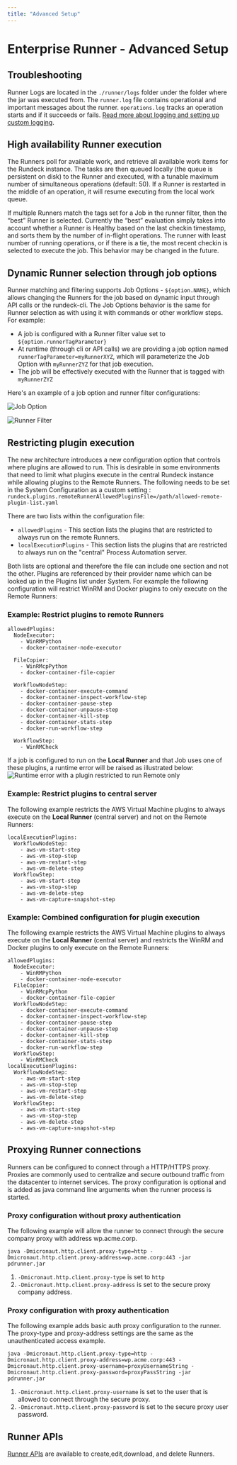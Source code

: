 ```yaml
---
title: "Advanced Setup"
---
```



# Enterprise Runner - Advanced Setup

## Troubleshooting

Runner Logs are located in the `./runner/logs` folder under the folder where the jar was executed from.  The `runner.log` file contains operational and important messages about the runner.  `operations.log` tracks an operation starts and if it succeeds or fails.  [Read more about logging and setting up custom logging](runner-logging.md).

## High availability Runner execution

The Runners poll for available work, and retrieve all available work items for the Rundeck instance. The tasks are then queued locally (the queue is persistent on disk) to the Runner and executed, with a tunable maximum number of simultaneous operations (default: 50). If a Runner is restarted in the middle of an operation, it will resume executing from the local work queue.

If multiple Runners match the tags set for a Job in the runner filter, then the “best” Runner is selected. Currently the “best” evaluation simply takes into account whether a Runner is Healthy based on the last checkin timestamp, and sorts them by the number of in-flight operations. The runner with least number of running operations, or if there is a tie, the most recent checkin is selected to execute the job. This behavior may be changed in the future.

## Dynamic Runner selection through job options

Runner matching and filtering supports Job Options - `${option.NAME}`, which allows changing the Runners for the job based on dynamic input through API calls or the rundeck-cli. The Job Options behavior is the same for Runner selection as with using it with commands or other workflow steps.  For example: 
- A job is configured with a Runner filter value set to `${option.runnerTagParameter}`
- At runtime (through cli or API calls) we are providing a job option named `runnerTagParameter=myRunnerXYZ`, which will parameterize the Job Option with `myRunnerZYZ` for that job execution.
- The job will be effectively executed with the Runner that is tagged with `myRunnerZYZ`

Here's an example of a job option and runner filter configurations:

![Job Option](/assets/img/dynamic_runner_selection_jobOption.png)

![Runner Filter](/assets/img/Dynamic_runner_selection_runnerFilter.png)

## Restricting plugin execution

The new architecture introduces a new configuration option that controls where plugins are allowed to run. This is desirable in some environments that need to limit what plugins execute in the central Rundeck instance while allowing plugins to the Remote Runners. The following needs to be set in the System Configuration as a custom setting :
`rundeck.plugins.remoteRunnerAllowedPluginsFile=/path/allowed-remote-plugin-list.yaml`

There are two lists within the configuration file:

* `allowedPlugins` - This section lists the plugins that are restricted to always run on the remote Runners.
* `localExecutionPlugins` - This section lists the plugins that are restricted to always run on the "central" Process Automation server.

Both lists are optional and therefore the file can include one section and not the other. Plugins are referenced by their provider name which can be looked up in the Plugins list under System. 
For example the following configuration will restrict WinRM and Docker plugins to only execute on the Remote Runners:

### Example: Restrict plugins to remote Runners
```
allowedPlugins:
  NodeExecutor:
    - WinRMPython
    - docker-container-node-executor
   
  FileCopier:
    - WinRMcpPython
    - docker-container-file-copier

  WorkflowNodeStep:
    - docker-container-execute-command
    - docker-container-inspect-workflow-step
    - docker-container-pause-step
    - docker-container-unpause-step
    - docker-container-kill-step
    - docker-container-stats-step
    - docker-run-workflow-step

  WorkflowStep:
    - WinRMCheck
```
If a job is configured to run on the **Local Runner** and that Job uses one of these plugins, a runtime error will be raised as illustrated below:
![Runtime error with a plugin restricted to run Remote only](/assets/img/runner-error-remote-only.png)

### Example: Restrict plugins to central server

The following example restricts the AWS Virtual Machine plugins to always execute on the **Local Runner** (central server) and not on the Remote Runners:

```
localExecutionPlugins:
  WorkflowNodeStep:
    - aws-vm-start-step
    - aws-vm-stop-step
    - aws-vm-restart-step
    - aws-vm-delete-step
  WorkflowStep:
    - aws-vm-start-step
    - aws-vm-stop-step
    - aws-vm-delete-step
    - aws-vm-capture-snapshot-step
```

### Example: Combined configuration for plugin execution

The following example restricts the AWS Virtual Machine plugins to always execute on the **Local Runner** (central server) and restricts the WinRM and Docker plugins to only execute on the Remote Runners:

```
allowedPlugins:
  NodeExecutor:
    - WinRMPython
    - docker-container-node-executor
  FileCopier:
    - WinRMcpPython
    - docker-container-file-copier
  WorkflowNodeStep:
    - docker-container-execute-command
    - docker-container-inspect-workflow-step
    - docker-container-pause-step
    - docker-container-unpause-step
    - docker-container-kill-step
    - docker-container-stats-step
    - docker-run-workflow-step
  WorkflowStep:
    - WinRMCheck
localExecutionPlugins:
  WorkflowNodeStep:
    - aws-vm-start-step
    - aws-vm-stop-step
    - aws-vm-restart-step
    - aws-vm-delete-step
  WorkflowStep:
    - aws-vm-start-step
    - aws-vm-stop-step
    - aws-vm-delete-step
    - aws-vm-capture-snapshot-step
```


## Proxying Runner connections

Runners can be configured to connect through a HTTP/HTTPS proxy. Proxies are commonly used to centralize and secure outbound traffic from the datacenter to internet services. The proxy configuration is optional and is added as java command line arguments when the runner process is started.

### Proxy configuration without proxy authentication

The following example will allow the runner to connect through the secure company proxy with address wp.acme.corp.

```
java -Dmicronaut.http.client.proxy-type=http -Dmicronaut.http.client.proxy-address=wp.acme.corp:443 -jar pdrunner.jar
```

1. `-Dmicronaut.http.client.proxy-type` is set to `http`
1. `-Dmicronaut.http.client.proxy-address` is set to the secure proxy company address.

### Proxy configuration with proxy authentication

The following example adds basic auth proxy configuration to the runner. The proxy-type and proxy-address settings are the same as the unauthenticated access example.

```
java -Dmicronaut.http.client.proxy-type=http -Dmicronaut.http.client.proxy-address=wp.acme.corp:443 -Dmicronaut.http.client.proxy-username=proxyUsernameString -Dmicronaut.http.client.proxy-password=proxyPassString -jar pdrunner.jar
```

1. `-Dmicronaut.http.client.proxy-username` is set to the user that is allowed to connect through the secure proxy.
1. `-Dmicronaut.http.client.proxy-password` is set to the secure proxy user password.

## Runner APIs

[Runner APIs](/api/index.md) are available to create,edit,download, and delete Runners. 
